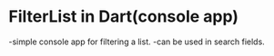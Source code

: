 # FilterList in Dart(console app)
-simple console app for filtering a list.
-can be used in search fields.
